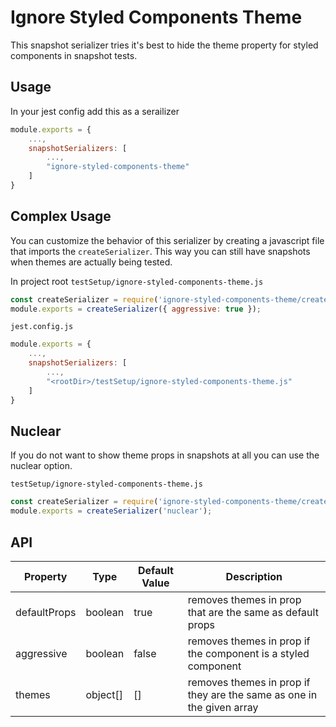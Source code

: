 # Ignore Styled Components Theme

This snapshot serializer tries it's best to hide the theme property for styled components in snapshot tests.


## Usage

In your jest config add this as a serailizer

```javascript
module.exports = {
    ...,
    snapshotSerializers: [
        ...,
        "ignore-styled-components-theme"
    ]
}
```


## Complex Usage

You can customize the behavior of this serializer by creating a javascript file that imports the `createSerializer`.
This way you can still have snapshots when themes are actually being tested. 

In project root
`testSetup/ignore-styled-components-theme.js`
```javascript
const createSerializer = require('ignore-styled-components-theme/createSerializer');
module.exports = createSerializer({ aggressive: true });
```

`jest.config.js`
```javascript
module.exports = {
    ...,
    snapshotSerializers: [
        ...,
        "<rootDir>/testSetup/ignore-styled-components-theme.js"
    ]
}
```

## Nuclear

If you do not want to show theme props in snapshots at all you can use the nuclear option.

`testSetup/ignore-styled-components-theme.js`
```javascript
const createSerializer = require('ignore-styled-components-theme/createSerializer');
module.exports = createSerializer('nuclear');
```


## API

| Property     | Type     | Default Value | Description                                                           |
| ------------ | -------- | ------------- | --------------------------------------------------------------------- |
| defaultProps | boolean  | true          | removes themes in prop that are the same as default props             |
| aggressive   | boolean  | false         | removes themes in prop if the component is a styled component         |
| themes       | object[] | []            | removes themes in prop if they are the same as one in the given array |
